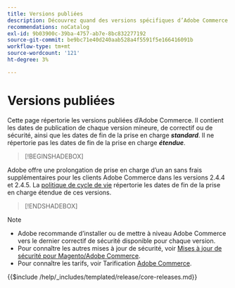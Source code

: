 ```yaml
---
title: Versions publiées
description: Découvrez quand des versions spécifiques d’Adobe Commerce ont été publiées.
recommendations: noCatalog
exl-id: 9b03900c-39ba-4757-ab7e-8bc832277192
source-git-commit: be9bc71e40d240aab528a4f5591f5e166416091b
workflow-type: tm+mt
source-wordcount: '121'
ht-degree: 3%

---
```


# Versions publiées

Cette page répertorie les versions publiées d’Adobe Commerce. Il contient les dates de publication de chaque version mineure, de correctif ou de sécurité, ainsi que les dates de fin de la prise en charge **_standard_**. Il ne répertorie pas les dates de fin de la prise en charge **_étendue_**.

>[!BEGINSHADEBOX]

Adobe offre une prolongation de prise en charge d’un an sans frais supplémentaires pour les clients Adobe Commerce dans les versions 2.4.4 et 2.4.5. La [politique de cycle de vie](lifecycle-policy.md) répertorie les dates de fin de la prise en charge étendue de ces versions.

>[!ENDSHADEBOX]

>[!NOTE]
>
>- Adobe recommande d’installer ou de mettre à niveau Adobe Commerce vers le dernier correctif de sécurité disponible pour chaque version.
>- Pour connaître les autres mises à jour de sécurité, voir [Mises à jour de sécurité pour Magento/Adobe Commerce](https://helpx.adobe.com/security/products/magento.html).
>- Pour connaître les tarifs, voir Tarification [Adobe Commerce](https://business.adobe.com/products/magento/pricing.html).

{{$include /help/_includes/templated/release/core-releases.md}}
